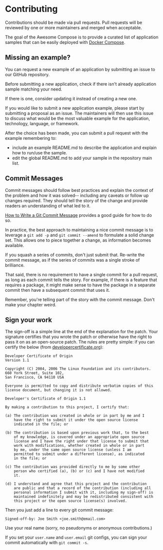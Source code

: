 # Contributing

Contributions should be made via pull requests. Pull requests will be reviewed
by one or more maintainers and merged when acceptable.

The goal of the Awesome Compose is to provide a curated list of application 
samples that can be easily deployed with [Docker Compose](https://github.com/docker/compose).

## Missing an example? 

You can request a new example of an application by submitting an issue to our GitHub repository. 

Before submitting a new application, check if there isn't already application sample matching your need.

If there is one, consider updating it instead of creating a new one.
 
If you would like to submit a new application example, please start by submitting a proposal as an issue.
The maintainers will then use this issue to discuss what would be the most valuable example for the application,
technology, language, or framework. 

After the choice has been made, you can submit a pull request with the example remembering to:
- include an example README.md to describe the application and explain how to run/use the sample.
- edit the global README.md to add your sample in the repository main list.

## Commit Messages

Commit messages should follow best practices and explain the context of the
problem and how it was solved-- including any caveats or follow up changes
required. They should tell the story of the change and provide readers an
understanding of what led to it.

[How to Write a Git Commit Message](http://chris.beams.io/posts/git-commit/)
provides a good guide for how to do so.

In practice, the best approach to maintaining a nice commit message is to
leverage a `git add -p` and `git commit --amend` to formulate a solid
change set. This allows one to piece together a change, as information becomes
available.

If you squash a series of commits, don't just submit that. Re-write the commit
message, as if the series of commits was a single stroke of brilliance.

That said, there is no requirement to have a single commit for a pull request,
as long as each commit tells the story. For example, if there is a feature that
requires a package, it might make sense to have the package in a separate commit
then have a subsequent commit that uses it.

Remember, you're telling part of the story with the commit message. Don't make
your chapter weird.

## Sign your work

The sign-off is a simple line at the end of the explanation for the patch. Your
signature certifies that you wrote the patch or otherwise have the right to pass
it on as an open-source patch. The rules are pretty simple: if you can certify
the below (from [developercertificate.org](http://developercertificate.org/)):

```
Developer Certificate of Origin
Version 1.1

Copyright (C) 2004, 2006 The Linux Foundation and its contributors.
660 York Street, Suite 102,
San Francisco, CA 94110 USA

Everyone is permitted to copy and distribute verbatim copies of this
license document, but changing it is not allowed.

Developer's Certificate of Origin 1.1

By making a contribution to this project, I certify that:

(a) The contribution was created in whole or in part by me and I
    have the right to submit it under the open source license
    indicated in the file; or

(b) The contribution is based upon previous work that, to the best
    of my knowledge, is covered under an appropriate open source
    license and I have the right under that license to submit that
    work with modifications, whether created in whole or in part
    by me, under the same open source license (unless I am
    permitted to submit under a different license), as indicated
    in the file; or

(c) The contribution was provided directly to me by some other
    person who certified (a), (b) or (c) and I have not modified
    it.

(d) I understand and agree that this project and the contribution
    are public and that a record of the contribution (including all
    personal information I submit with it, including my sign-off) is
    maintained indefinitely and may be redistributed consistent with
    this project or the open source license(s) involved.
```

Then you just add a line to every git commit message:

    Signed-off-by: Joe Smith <joe.smith@email.com>

Use your real name (sorry, no pseudonyms or anonymous contributions.)

If you set your `user.name` and `user.email` git configs, you can sign your
commit automatically with `git commit -s`.
